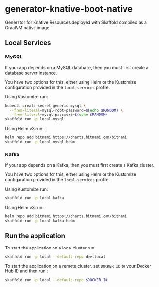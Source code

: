 # generator-knative-boot-native

Generator for Knative Resources deployed with Skaffold compiled as a GraalVM native image.

## Local Services

### MySQL

If your app depends on a MySQL database, then you must first create a database server instance.

You have two options for this, either using Helm or the Kustomize configuration provided in the `local-services` profile.

Using Kustomize run:

```bash
kubectl create secret generic mysql \
  --from-literal=mysql-root-password=$(echo $RANDOM) \
  --from-literal=mysql-password=$(echo $RANDOM)
skaffold run -p local-mysql
```

Using Helm v3 run:

```bash
helm repo add bitnami https://charts.bitnami.com/bitnami
skaffold run -p local-mysql-helm
```

### Kafka

If your app depends on a Kafka, then you must first create a Kafka cluster.

You have two options for this, either using Helm or the Kustomize configuration provided in the `local-services` profile.

Using Kustomize run:

```bash
skaffold run -p local-kafka
```

Using Helm v3 run:

```bash
helm repo add bitnami https://charts.bitnami.com/bitnami
skaffold run -p local-kafka-helm
```

## Run the application

To start the application on a local cluster run:

```bash
skaffold run -p local --default-repo dev.local
```

To start the application on a remote cluster, set `DOCKER_ID` to your Docker Hub ID and then run :

```bash
skaffold run -p local --default-repo $DOCKER_ID
```
